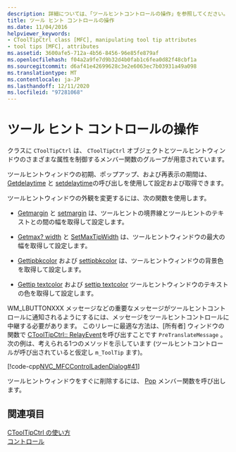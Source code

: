 ```yaml
---
description: 詳細については、「ツールヒントコントロールの操作」を参照してください。
title: ツール ヒント コントロールの操作
ms.date: 11/04/2016
helpviewer_keywords:
- CToolTipCtrl class [MFC], manipulating tool tip attributes
- tool tips [MFC], attributes
ms.assetid: 3600afe5-712a-4b56-8456-96e85fe879af
ms.openlocfilehash: f04a2a9fe7d9b32d4b0fab1c6fea0d82f48cbf1a
ms.sourcegitcommit: d6af41e42699628c3e2e6063ec7b03931a49a098
ms.translationtype: MT
ms.contentlocale: ja-JP
ms.lasthandoff: 12/11/2020
ms.locfileid: "97281068"
---
```

# <a name="manipulating-the-tool-tip-control"></a>ツール ヒント コントロールの操作

クラスに `CToolTipCtrl` は、 `CToolTipCtrl` オブジェクトとツールヒントウィンドウのさまざまな属性を制御するメンバー関数のグループが用意されています。

ツールヒントウィンドウの初期、ポップアップ、および再表示の期間は、 [Getdelaytime](reference/ctooltipctrl-class.md#getdelaytime) と [setdelaytime](reference/ctooltipctrl-class.md#setdelaytime)の呼び出しを使用して設定および取得できます。

ツールヒントウィンドウの外観を変更するには、次の関数を使用します。

- [Getmargin](reference/ctooltipctrl-class.md#getmargin) と [setmargin](reference/ctooltipctrl-class.md#setmargin) は、ツールヒントの境界線とツールヒントのテキストとの間の幅を取得して設定します。

- [Getmax? width](reference/ctooltipctrl-class.md#getmaxtipwidth) と [SetMaxTipWidth](reference/ctooltipctrl-class.md#setmaxtipwidth) は、ツールヒントウィンドウの最大の幅を取得して設定します。

- [Gettipbkcolor](reference/ctooltipctrl-class.md#gettipbkcolor) および [settipbkcolor](reference/ctooltipctrl-class.md#settipbkcolor) は、ツールヒントウィンドウの背景色を取得して設定します。

- [Gettip textcolor](reference/ctooltipctrl-class.md#gettiptextcolor) および [settip textcolor](reference/ctooltipctrl-class.md#settiptextcolor) ツールヒントウィンドウのテキストの色を取得して設定します。

WM_LBUTTONXXX メッセージなどの重要なメッセージがツールヒントコントロールに通知されるようにするには、メッセージをツールヒントコントロールに中継する必要があります。 このリレーに最適な方法は、[所有者] ウィンドウの関数で [CToolTipCtrl:: RelayEvent](reference/ctooltipctrl-class.md#relayevent)を呼び出すことです `PreTranslateMessage` 。 次の例は、考えられる1つのメソッドを示しています (ツールヒントコントロールが呼び出されていると仮定し `m_ToolTip` ます)。

[!code-cpp[NVC_MFCControlLadenDialog#41](codesnippet/cpp/manipulating-the-tool-tip-control_1.cpp)]

ツールヒントウィンドウをすぐに削除するには、 [Pop](reference/ctooltipctrl-class.md#pop) メンバー関数を呼び出します。

## <a name="see-also"></a>関連項目

[CToolTipCtrl の使い方](using-ctooltipctrl.md)<br/>
[コントロール](controls-mfc.md)
